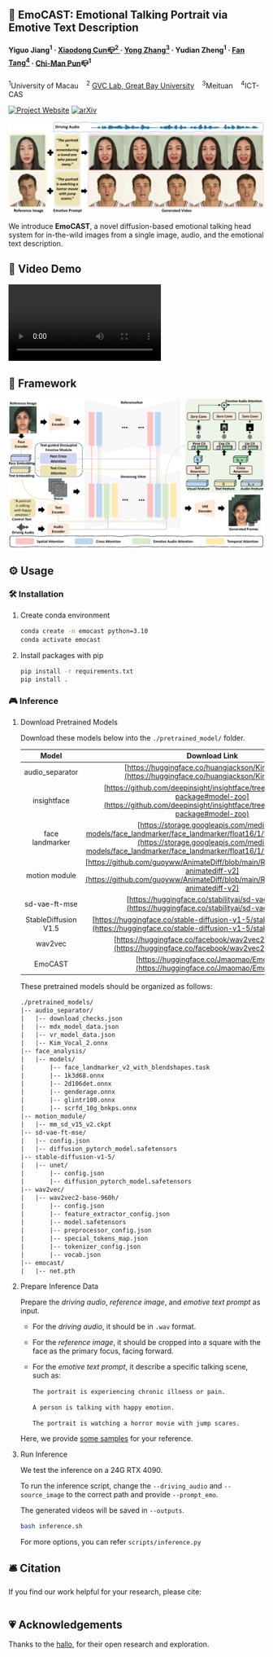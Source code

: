 ## 👿 EmoCAST: Emotional Talking Portrait via Emotive Text Description

#### Yiguo Jiang<sup>1</sup> · <a href='https://vinthony.github.io/'>Xiaodong Cun📪<sup>2</sup> </a> · <a href='https://yzhang2016.github.io/'>Yong Zhang<sup>3</sup></a> · Yudian Zheng<sup>1</sup> · <a href='https://scholar.google.com/citations?user=PdKElfwAAAAJ&hl=zh-CN'>Fan Tang<sup>4</sup></a> · <a href='https://cmpun.github.io/'>Chi-Man Pun</a>📪<sup>1</sup>
<sup>1</sup>University of Macau &nbsp;&nbsp; <sup>2</sup> <a href='https://gvclab.github.io/'>GVC Lab, Great Bay University</a> &nbsp;&nbsp; <sup>3</sup>Meituan &nbsp;&nbsp; <sup>4</sup>ICT-CAS


[![Project Website](https://img.shields.io/badge/Project-Website-Green)](https:)
[![arXiv](https://img.shields.io/badge/ArXiv--red)](https://arxiv.org/abs/)

![teaser](assets/teaser.png)

We introduce **EmoCAST**, a novel diffusion-based emotional talking head system for in-the-wild images from a single image, audio, and the emotional text description.

## 📸 Video Demo

![video](assets/demo23.mp4)

## 🔧️ Framework

![method](assets/method.png)

## ⚙️ Usage
### 🛠️ Installation

1. Create conda environment
   ```bash
   conda create -n emocast python=3.10
   conda activate emocast
   ```

2. Install packages with pip

   ```bash
   pip install -r requirements.txt
   pip install .
   ```

### 🎮 Inference


   

1. Download Pretrained Models
   
   Download these models below into the `./pretrained_model/` folder.
  
    |  Model | Download Link |   
    |:--------:|:------------:|
    |audio_separator |  [https://huggingface.co/huangjackson/Kim_Vocal_2](https://huggingface.co/huangjackson/Kim_Vocal_2)|
    |insightface | [https://github.com/deepinsight/insightface/tree/master/python-package#model-zoo](https://github.com/deepinsight/insightface/tree/master/python-package#model-zoo)|
    |face landmarker | [https://storage.googleapis.com/mediapipe-models/face_landmarker/face_landmarker/float16/1/face_landmarker.task](https://storage.googleapis.com/mediapipe-models/face_landmarker/face_landmarker/float16/1/face_landmarker.task) |
    |motion module | [https://github.com/guoyww/AnimateDiff/blob/main/README.md#202309-animatediff-v2](https://github.com/guoyww/AnimateDiff/blob/main/README.md#202309-animatediff-v2)|
    |sd-vae-ft-mse | [https://huggingface.co/stabilityai/sd-vae-ft-mse](https://huggingface.co/stabilityai/sd-vae-ft-mse)|
    |StableDiffusion V1.5|[https://huggingface.co/stable-diffusion-v1-5/stable-diffusion-v1-5](https://huggingface.co/stable-diffusion-v1-5/stable-diffusion-v1-5)|
    |wav2vec | [https://huggingface.co/facebook/wav2vec2-base-960h](https://huggingface.co/facebook/wav2vec2-base-960h)|
    |EmoCAST| [https://huggingface.co/Jmaomao/EmoCAST](https://huggingface.co/Jmaomao/EmoCAST)|

    These pretrained models should be organized as follows:

    ```text
    ./pretrained_models/
    |-- audio_separator/
    |   |-- download_checks.json
    |   |-- mdx_model_data.json
    |   |-- vr_model_data.json
    |   |-- Kim_Vocal_2.onnx
    |-- face_analysis/
    |   |-- models/
    |       |-- face_landmarker_v2_with_blendshapes.task  
    |       |-- 1k3d68.onnx
    |       |-- 2d106det.onnx
    |       |-- genderage.onnx
    |       |-- glintr100.onnx
    |       |-- scrfd_10g_bnkps.onnx
    |-- motion_module/
    |   |-- mm_sd_v15_v2.ckpt
    |-- sd-vae-ft-mse/
    |   |-- config.json
    |   |-- diffusion_pytorch_model.safetensors
    |-- stable-diffusion-v1-5/
    |   |-- unet/
    |       |-- config.json
    |       |-- diffusion_pytorch_model.safetensors
    |-- wav2vec/
    |   |-- wav2vec2-base-960h/
    |       |-- config.json
    |       |-- feature_extractor_config.json
    |       |-- model.safetensors
    |       |-- preprocessor_config.json
    |       |-- special_tokens_map.json
    |       |-- tokenizer_config.json
    |       |-- vocab.json
    |-- emocast/
    |   |-- net.pth
    ```

2. Prepare Inference Data

   Prepare the *driving audio*, *reference image*, and *emotive text prompt* as input.

   - For the *driving audio*, it should be in `.wav` format.

   - For the *reference image*, it should be cropped into a square with the face as the primary focus, facing forward.
  
   - For the *emotive text prompt*, it describe a specific talking scene, such as:
     
     `The portrait is experiencing chronic illness or pain.`
     
     `A person is talking with happy emotion.`

     `The portrait is watching a horror movie with jump scares.`
   
   Here, we provide [some samples](examples/) for your reference.


3. Run Inference

   We test the inference on a 24G RTX 4090.

   To run the inference script, change the `--driving_audio` and `--source_image` to the correct path and provide `--prompt_emo`.

   The generated videos will be saved in `--outputs`.
   
   ```bash
   bash inference.sh
   ```

   For more options, you can refer `scripts/inference.py`

## 🛎 Citation
If you find our work helpful for your research, please cite:
```

```

## 💗 Acknowledgements

Thanks to the [hallo](https://github.com/fudan-generative-vision/hallo), for their open research and exploration.

